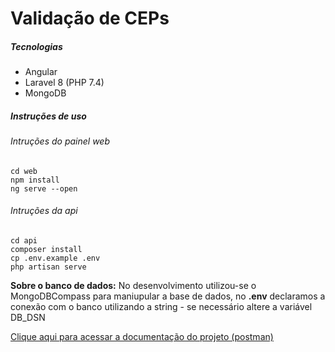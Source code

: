 # Validação de CEPs

##### Tecnologias

* Angular
* Laravel 8 (PHP 7.4)
* MongoDB

##### Instruções de uso

###### Intruções do painel web
    cd web
    npm install
    ng serve --open

###### Intruções da api
    
    cd api
    composer install
    cp .env.example .env
    php artisan serve

**Sobre o banco de dados:** No desenvolvimento utilizou-se o MongoDBCompass para maniupular a base de dados, no **.env** declaramos a conexão com o banco utilizando a string - se necessário altere a variável DB_DSN



[Clique aqui para acessar a documentação do projeto (postman)](https://documenter.getpostman.com/view/9650885/TzmCgsp4)